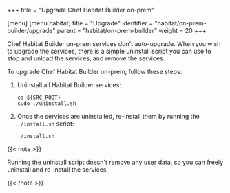 +++
title = "Upgrade Chef Habitat Builder on-prem"

[menu]
  [menu.habitat]
    title = "Upgrade"
    identifier = "habitat/on-prem-builder/upgrade"
    parent = "habitat/on-prem-builder"
    weight = 20
+++

Chef Habitat Builder on-prem services don't auto-upgrade. When you wish to upgrade the services, there is a simple uninstall script you can use to stop and unload the services, and remove the services.

To upgrade Chef Habitat Builder on-prem, follow these steps:

1. Uninstall all Habitat Builder services:

    ```shell
    cd ${SRC_ROOT}
    sudo ./uninstall.sh
    ```

1. Once the services are uninstalled, re-install them by running the `./install.sh` script:

    ```shell
    ./install.sh
    ```

{{< note >}}

Running the uninstall script doesn't remove any user data, so you can freely uninstall and re-install the services.

{{< /note >}}
